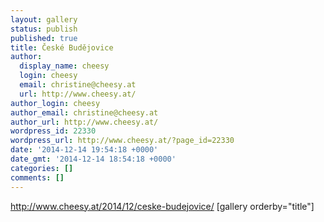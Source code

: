 ```yaml
---
layout: gallery
status: publish
published: true
title: České Budějovice
author:
  display_name: cheesy
  login: cheesy
  email: christine@cheesy.at
  url: http://www.cheesy.at/
author_login: cheesy
author_email: christine@cheesy.at
author_url: http://www.cheesy.at/
wordpress_id: 22330
wordpress_url: http://www.cheesy.at/?page_id=22330
date: '2014-12-14 19:54:18 +0000'
date_gmt: '2014-12-14 18:54:18 +0000'
categories: []
comments: []
---
```

http://www.cheesy.at/2014/12/ceske-budejovice/
[gallery orderby="title"]

